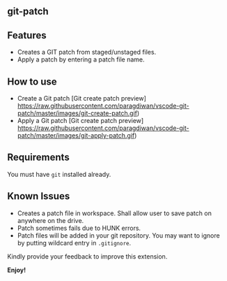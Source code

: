 git-patch
---------


## Features

- Creates a GIT patch from staged/unstaged files.
- Apply a patch by entering a patch file name.
 
## How to use

 * Create a Git patch
   [Git create patch  preview] https://raw.githubusercontent.com/paragdiwan/vscode-git-patch/master/images/git-create-patch.gif)
 * Apply a Git patch
   [Git create patch  preview] https://raw.githubusercontent.com/paragdiwan/vscode-git-patch/master/images/git-apply-patch.gif)
## Requirements

You must have `git` installed already.


## Known Issues

- Creates a patch file in workspace. Shall allow user to save patch on anywhere on the drive.
- Patch sometimes fails due to HUNK errors. 
- Patch files will be added in your git repository. You may want to ignore by putting wildcard entry in `.gitignore`.

Kindly provide your feedback to improve this extension.

**Enjoy!**
